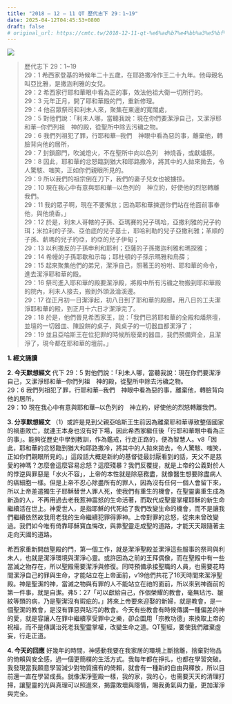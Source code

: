 ```yaml
---
title: "2018 – 12 – 11 QT 歷代志下 29：1~19"
date: 2025-04-12T04:45:53+0800
draft: false
# original_url: https://cmtc.tw/2018-12-11-qt-%e6%ad%b7%e4%bb%a3%e5%bf%97%e4%b8%8b-29%ef%bc%9a119
---
```


![](/images/qt.jpg)
> 歷代志下 29：1\~19  
> 29：1 希西家登基的時候年二十五歲，在耶路撒冷作王二十九年。他母親名叫亞比雅，是撒迦利雅的女兒。  
> 29：2 希西家行耶和華眼中看為正的事，效法他祖大衛一切所行的。  
> 29：3 元年正月，開了耶和華殿的門，重新修理。  
> 29：4 他召眾祭司和利未人來，聚集在東邊的寬闊處，  
> 29：5 對他們說：「利未人哪，當聽我說：現在你們要潔淨自己，又潔淨耶和華─你們列祖　神的殿，從聖所中除去污穢之物。  
> 29：6 我們列祖犯了罪，行耶和華─我們　神眼中看為惡的事，離棄他，轉臉背向他的居所，  
> 29：7 封鎖廊門，吹滅燈火，不在聖所中向以色列　神燒香，或獻燔祭。  
> 29：8 因此，耶和華的忿怒臨到猶大和耶路撒冷，將其中的人拋來拋去，令人驚駭、嗤笑，正如你們親眼所見的。  
> 29：9 所以我們的祖宗倒在刀下，我們的妻子兒女也被擄掠。  
> 29：10 現在我心中有意與耶和華─以色列的　神立約，好使他的烈怒轉離我們。  
> 29：11 我的眾子啊，現在不要懈怠；因為耶和華揀選你們站在他面前事奉他，與他燒香。」  
> 29：12 於是，利未人哥轄的子孫、亞瑪賽的兒子瑪哈，亞撒利雅的兒子約珥；米拉利的子孫、亞伯底的兒子基士，耶哈利勒的兒子亞撒利雅；革順的子孫、薪瑪的兒子約亞，約亞的兒子伊甸；  
> 29：13 以利撒反的子孫申利和耶利；亞薩的子孫撒迦利雅和瑪探雅；  
> 29：14 希幔的子孫耶歇和示每；耶杜頓的子孫示瑪雅和烏薛；  
> 29：15 起來聚集他們的弟兄，潔淨自己，照著王的吩咐、耶和華的命令，進去潔淨耶和華的殿。  
> 29：16 祭司進入耶和華的殿要潔淨殿，將殿中所有污穢之物搬到耶和華殿的院內，利未人接去，搬到外頭汲淪溪邊。  
> 29：17 從正月初一日潔淨起，初八日到了耶和華的殿廊，用八日的工夫潔淨耶和華的殿，到正月十六日才潔淨完了。  
> 29：18 於是，他們晉見希西家王，說：「我們已將耶和華的全殿和燔祭壇，並壇的一切器皿、陳設餅的桌子，與桌子的一切器皿都潔淨了；  
> 29：19 並且亞哈斯王在位犯罪的時候所廢棄的器皿，我們預備齊全，且潔淨了，現今都在耶和華的壇前。」

**1. 經文誦讀**

**2.  今天默想經文**
代下 29：5 對他們說：「利未人哪，當聽我說：現在你們要潔淨自己，又潔淨耶和華─你們列祖　神的殿，從聖所中除去污穢之物。  
29：6 我們列祖犯了罪，行耶和華─我們　神眼中看為惡的事，離棄他，轉臉背向他的居所，  
29：10 現在我心中有意與耶和華─以色列的　神立約，好使他的烈怒轉離我們。

**3. 分享默想經文**
（1）或許是見到父親亞哈斯王生前因為離棄耶和華導致整個國家的禍患敗亡，就連王本身也沒有好下場，因此希西家繼任後「行耶和華眼中看為正的事」。能夠從歷史中學到教訓，作為鑑戒，行走正路的，便為智慧人。v8「因此，耶和華的忿怒臨到猶大和耶路撒冷，將其中的人拋來拋去，令人驚駭、嗤笑，正如你們親眼所見的。」這段話大概是新約的基督徒最討厭看到的話，天父不是慈愛的神嗎？怎麼會這麼容易忿怒？這麼殘暴？我們反覆提，就是上帝的公義對於人的悖逆與罪惡是「水火不容」，上帝的本性就是除惡務盡，就像醫生想要除盡病人的癌細胞一樣。但是上帝不忍心除盡所有的罪人，因為沒有任何一個人會留下來，所以上帝差遣獨生子耶穌替世人罪人死，使我們有重生的機會，在聖靈裏重生成為新造的人，不再用過去老我惹神震怒的生命活著，而取代成聖靈掌權耶穌的新生命繼續活在世上。神愛世人，是指耶穌的代死給了我們改變生命的機會，而不是讓我們繼續依然故我用老我的生命繼續犯罪得罪神。上帝對罪的忿怒，從來未曾改變過。我們如今唯有倚靠耶穌寶血悔改，與靠聖靈走成聖的道路，才能天天跟隨著主走向天國的道路。

希西家重新開啟聖殿的門，第一個工作，就是潔淨聖殿並潔淨這些服事的祭司與利未人，也就是潔淨環境與潔淨心靈。或許因為之前的王拜偶像，而在聖殿中有一些當滅之物存在，所以聖殿需要潔淨與修復。同時預備承接聖職的人員，也需要花時間潔淨自己的罪與生命，才能站立在上帝面前，v19他們共花了16天時間來潔淨聖殿。神是聖潔的神，當滅之物與有罪的人不能站立在祂的面前，所以來到神面前的第一件事，就是自潔。弗5：27「可以獻給自己，作個榮耀的教會，毫無玷污、皺紋等類的病，乃是聖潔沒有瑕疵的。」將來上帝要來迎娶的新婦，就是教會，是一個聖潔的教會，是沒有罪惡與玷污的教會。今天有些教會有時候傳講一種偏差的神的愛，就是容讓人在罪中繼續享受罪中之樂，卻企圖用「宗教功德」來換取上帝的祝福，而不是傳講治死老我聖靈掌權，改變生命之道。QT聖經，要使我們離棄虛妄，行走正道。

**4. 今天的回應**
好幾年的時間，神感動我要在我家居的環境上斷捨離，捨棄對物品的倚賴與安全感，過一個更簡樸的生活方式。我每年都在掙扎，也都在學習突破。我發現當我願意學習減少對物質擁有的倚賴，就會有一種新的自由與釋放，所以目前還一直在學習成長。就像潔淨聖殿一樣，我的家，我的心，也需要天天的清理打掃，讓聖靈的光與真理可以照進來，揭露敗壞與隱情，賜我勇氣與力量，更加潔淨與完全。
